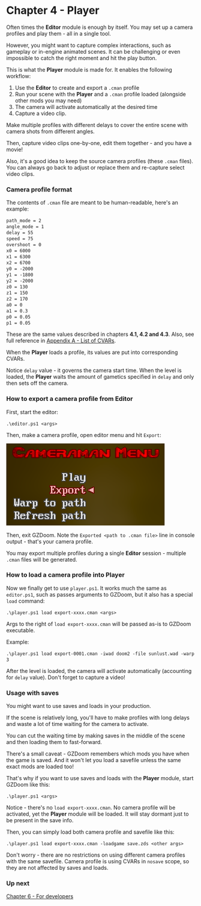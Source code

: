 # Chapter 4 - Player

Often times the **Editor** module is enough by itself. You may set up a camera profiles and play them - all in a single tool.

However, you might want to capture complex interactions, such as gameplay or in-engine animated scenes. 
It can be challenging or even impossible to catch the right moment and hit the play button.

This is what the **Player** module is made for. It enables the following workflow:
1. Use the **Editor** to create and export a `.cman` profile
2. Run your scene with the **Player** and a `.cman` profile loaded (alongside other mods you may need)
3. The camera will activate automatically at the desired time
4. Capture a video clip.

Make multiple profiles with different delays to cover the entire scene with camera shots from different angles.

Then, capture video clips one-by-one, edit them together - and you have a movie!

Also, it's a good idea to keep the source camera profiles (these `.cman` files). You can always go back to adjust or replace them and re-capture select video clips.

### Camera profile format

The contents of `.cman` file are meant to be human-readable, here's an example:
```
path_mode = 2
angle_mode = 1
delay = 55
speed = 75
overshoot = 0
x0 = 6000
x1 = 6300
x2 = 6700
y0 = -2000
y1 = -1800
y2 = -2000
z0 = 130
z1 = 150
z2 = 170
a0 = 0
a1 = 0.3
p0 = 0.05
p1 = 0.05
```

These are the same values described in chapters **4.1, 4.2 and 4.3**. Also, see full reference in [Appendix A - List of CVARs](ap01.cvars.md).

When the **Player** loads a profile, its values are put into corresponding CVARs.

Notice `delay` value - it governs the camera start time. When the level is loaded, the **Player** waits the amount of gametics specified in `delay` and only then sets off the camera.

### How to export a camera profile from Editor

First, start the editor:

```
.\editor.ps1 <args>
```

Then, make a camera profile, open editor menu and hit `Export`:

![](img/cman-menu-export.png)

Then, exit GZDoom. Note the `Exported <path to .cman file>` line in console output - that's your camera profile.



You may export multiple profiles during a single **Editor** session - multiple `.cman` files will be generated.

### How to load a camera profile into Player

Now we finally get to use `player.ps1`. It works much the same as `editor.ps1`, such as passes arguments to GZDoom, 
but it also has a special `load` command:

```
.\player.ps1 load export-xxxx.cman <args>
```

Args to the right of `load export-xxxx.cman` will be passed as-is to GZDoom executable.

Example: 
```
.\player.ps1 load export-0001.cman -iwad doom2 -file sunlust.wad -warp 3
```

After the level is loaded, the camera will activate automatically (accounting for `delay` value). Don't forget to capture a video!

### Usage with saves

You might want to use saves and loads in your production. 

If the scene is relatively long, you'll have to make profiles with long delays and waste a lot of time waiting for the camera to activate.

You can cut the waiting time by making saves in the middle of the scene and then loading them to fast-forward.

There's a small caveat - GZDoom remembers which mods you have when the game is saved. And it won't let you load a savefile unless the same exact mods are loaded too!

That's why if you want to use saves and loads with the **Player** module, start GZDoom like this:

```
.\player.ps1 <args>
```

Notice - there's no `load export-xxxx.cman`. No camera profile will be activated, yet the **Player** module will be loaded. It will stay dormant just to be present in the save info.

Then, you can simply load both camera profile and savefile like this:

```
.\player.ps1 load export-xxxx.cman -loadgame save.zds <other args>
```

Don't worry - there are no restrictions on using different camera profiles with the same savefile.
Camera profile is using CVARs in `nosave` scope, so they are not affected by saves and loads.

### Up next

[Chapter 6 - For developers](ch06.developers.md)
